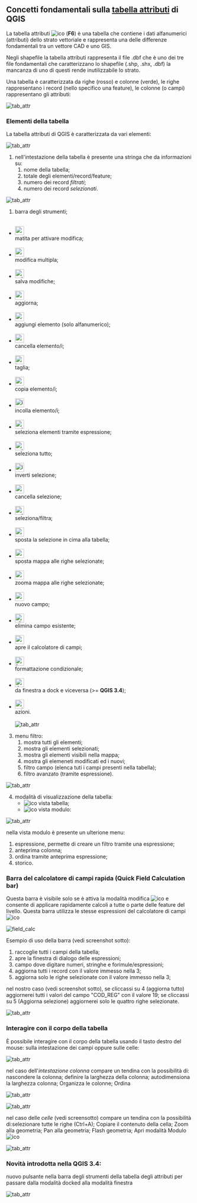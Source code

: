 ## Concetti fondamentali sulla [tabella attributi](https://docs.qgis.org/testing/en/docs/user_manual/working_with_vector/attribute_table.html) di QGIS

La tabella attributi ![ico](/img/tabella_attributi/icon/mActionOpenTable.png) (**F6**) è una tabella che contiene i dati alfanumerici (attributi) dello strato vettoriale e rappresenta una delle differenze fondamentali tra un vettore CAD e uno GIS.

Negli shapefile la tabella attributi rappresenta il file .dbf che è uno dei tre file fondamentali che caratterizzano lo shapefile (.shp, .shx, .dbf) la mancanza di uno di questi rende inutilizzabile lo strato.

Una tabella è caratterizzata da righe (rosso) e colonne (verde), le righe rappresentano i record (nello specifico una feature), le colonne (o campi) rappresentano gli attributi:

![tab_attr](/img/tabella_attributi/tab_attr1.png)

### Elementi della tabella

La tabella attributi di QGIS è caratterizzata da vari elementi:

![tab_attr](/img/tabella_attributi/tab_attr2.png)

1. nell'intestazione della tabella è presente una stringa che da informazioni su:
    1. nome della tabella;
    2. totale degli elementi/record/feature;
    3. numero dei record _filtrati_;
    4. numero dei record _selezionati_.
   

![tab_attr](/img/tabella_attributi/tab_attr3_NEW.png)

1. barra degli strumenti;<br><br>
* <img width="24"  class="immagonobox" src="http://hfcqgis.opendatasicilia.it/it/latest/_images/mActionToggleEditing.png" Title="matita per attivare modifica" style="margin: 0 left; display: block;" /> matita per attivare modifica;<br><br>
* <img width="24"  class="immagonobox" src="http://hfcqgis.opendatasicilia.it/it/latest/_images/mActionMultiEdit.png" Title="modifica multipla;" style="margin: 0 left; display: block;" /> modifica multipla;<br><br>
* <img width="24"  class="immagonobox" src="http://hfcqgis.opendatasicilia.it/it/latest/_images/mActionFileSave.png" Title="salva modifiche" style="margin: 0 left; display: block;" /> salva modifiche;<br><br>
* <img width="24"  class="immagonobox" src="http://hfcqgis.opendatasicilia.it/it/latest/_images/mActionDraw.png" Title="aggiorna" style="margin: 0 left; display: block;" /> aggiorna;<br><br>
* <img width="24"  class="immagonobox" src="http://hfcqgis.opendatasicilia.it/it/latest/_images/mActionNewTableRow.png" Title="aggiungi elemento (solo alfanumerico)" style="margin: 0 left; display: block;" /> aggiungi elemento (solo alfanumerico);<br><br>
* <img width="24"  class="immagonobox" src="http://hfcqgis.opendatasicilia.it/it/latest/_images/mActionDeleteSelected.png" Title="cancella elemento/i" style="margin: 0 left; display: block;" /> cancella elemento/i;<br><br>
* <img width="24"  class="immagonobox" src="http://hfcqgis.opendatasicilia.it/it/latest/_images/mActionEditCut.png" Title="taglia" style="margin: 0 left; display: block;" /> taglia;<br><br>
* <img width="24"  class="immagonobox" src="http://hfcqgis.opendatasicilia.it/it/latest/_images/mActionEditCopy.png" Title="copia elemento/i" style="margin: 0 left; display: block;" /> copia elemento/i;<br><br>
* <img width="24"  class="immagonobox" src="http://hfcqgis.opendatasicilia.it/it/latest/_images/mActionEditPaste.png" Title="incolla elemento/i" style="margin: 0 left; display: block;" /> incolla elemento/i;<br><br>
* <img width="24"  class="immagonobox" src="http://hfcqgis.opendatasicilia.it/it/latest/_images/mIconExpressionSelect.png" Title="seleziona elementi tramite espressione" style="margin: 0 left; display: block;" /> seleziona elementi tramite espressione;<br><br>
* <img width="24"  class="immagonobox" src="http://hfcqgis.opendatasicilia.it/it/latest/_images/mActionSelectAll.png" Title="seleziona tutto" style="margin: 0 left; display: block;" /> seleziona tutto;<br><br>
* <img width="24"  class="immagonobox" src="http://hfcqgis.opendatasicilia.it/it/latest/_images/mActionInvertSelection.png" Title="inverti selezione" style="margin: 0 left; display: block;" /> inverti selezione;<br><br>
* <img width="24"  class="immagonobox" src="http://hfcqgis.opendatasicilia.it/it/latest/_images/mActionDeselectAll.png" Title="cancella selezione" style="margin: 0 left; display: block;" /> cancella selezione;<br><br>
* <img width="24"  class="immagonobox" src="http://hfcqgis.opendatasicilia.it/it/latest/_images/mActionFilterMap.png" Title="seleziona/filtra" style="margin: 0 left; display: block;" /> seleziona/filtra;<br><br>
* <img width="24"  class="immagonobox" src="http://hfcqgis.opendatasicilia.it/it/latest/_images/mActionSelectedToTop.png" Title="sposta la selezione in cima alla tabella" style="margin: 0 left; display: block;" /> sposta la selezione in cima alla tabella;<br><br>
* <img width="24"  class="immagonobox" src="http://hfcqgis.opendatasicilia.it/it/latest/_images/mActionPanToSelected.png" Title=" sposta mappa alle righe selezionate" style="margin: 0 left; display: block;" />  sposta mappa alle righe selezionate;<br><br>
* <img width="24"  class="immagonobox" src="http://hfcqgis.opendatasicilia.it/it/latest/_images/mActionZoomToSelected.png" Title="zooma mappa alle righe selezionate" style="margin: 0 left; display: block;" /> zooma mappa alle righe selezionate;<br><br>
* <img width="24"  class="immagonobox" src="http://hfcqgis.opendatasicilia.it/it/latest/_images/mActionNewAttribute.png" Title="nuovo campo" style="margin: 0 left; display: block;" /> nuovo campo;<br><br>
* <img width="24"  class="immagonobox" src="http://hfcqgis.opendatasicilia.it/it/latest/_images/mActionDeleteAttribute.png" Title="elimina campo esistente" style="margin: 0 left; display: block;" /> elimina campo esistente;<br><br>
* <img width="24"  class="immagonobox" src="http://hfcqgis.opendatasicilia.it/it/latest/_images/mActionCalculateField1.png" Title="apre il calcolatore di campi" style="margin: 0 left; display: block;" /> apre il calcolatore di campi;<br><br>
* <img width="24"  class="immagonobox" src="http://hfcqgis.opendatasicilia.it/it/latest/_images/mActionConditionalFormatting.png" Title="formattazione condizionale" style="margin: 0 left; display: block;" /> formattazione condizionale;<br><br>
* <img width="24"  class="immagonobox" src="http://hfcqgis.opendatasicilia.it/it/latest/_images/xxxxx.png" Title="da finestra a dock e viceversa (>= QGIS 3.4)" style="margin: 0 left; display: block;" /> da finestra a dock e viceversa (>= **QGIS 3.4**);<br><br>
* <img width="24"  class="immagonobox" src="http://hfcqgis.opendatasicilia.it/it/latest/_images/mAction.png" Title=" azioni" style="margin: 0 left; display: block;" /> azioni.<br><br>
![tab_attr](/img/tabella_attributi/tab_attr4.png)

3. menu filtro:
    1. mostra tutti gli elementi;
    2. mostra gli elementi selezionati;
    3. mostra gli elementi visibili nella mappa;
    4. mostra gli elemeneti modificati ed i nuovi;
    5. filtro campo (elenca tuti i campi presenti nella tabella);
    6. filtro avanzato (tramite espressione).

![tab_attr](/img/tabella_attributi/tab_attr5.png)

4. modalità di visualizzazione della tabella:
    * ![ico](/img/tabella_attributi/icon/mActionOpenTable.png)  vista tabella;
    * ![ico](/img/tabella_attributi/icon/mActionFormView.png) vista modulo:

![tab_attr](/img/tabella_attributi/tab_attr6.png)

nella vista modulo è presente un ulterione menu:

1. espressione, permette di creare un filtro tramite una espressione;
2. anteprima colonna;
3. ordina tramite anteprima espressione;
4. storico.

### Barra del calcolatore di campi rapida (Quick Field Calculation bar)

Questa barra è visibile solo se è attiva la modalità modifica ![ico](/img/tabella_attributi/icon/mActionToggleEditing.png) e consente di applicare rapidamente calcoli a tutte o parte delle feature del livello. Questa barra utilizza le stesse espressioni del calcolatore di campi ![ico](/img/tabella_attributi/icon/mActionCalculateField.png)

![field_calc](/img/field_calc_rapida1.png)

Esempio di uso della barra (vedi screenshot sotto):

1. raccoglie tutti i campi della tabella;
2. apre la finestra di dialogo delle espressioni;
3. campo dove digitare numeri, stringhe e forimule/espressioni;
4. aggiorna tutti i record con il valore immesso nella 3;
5. aggiorna solo le righe selezionate con il valore immesso nella 3;

nel nostro caso (vedi screenshot sotto), se cliccassi su 4 (aggiorna tutto) aggiornerei tutti i valori del campo "COD_REG" con il valore 19; se cliccassi su 5 (Aggiorna selezione) aggiornerei solo le quattro righe selezionate.

![tab_attr](/img/tabella_attributi/tab_attr11.png)

### Interagire con il corpo della tabella

È possibile interagire con il corpo della tabella usando il tasto destro del mouse: sulla intestazione dei campi oppure sulle celle:

![tab_attr](/img/tabella_attributi/tab_attr8.png)

nel caso dell'_intestazione colonna_ compare un tendina con la possibilità di: nascondere la colonna; definire la larghezza della colonna; autodimensiona la larghezza colonna; Organizza le colonne; Ordina

![tab_attr](/img/tabella_attributi/tab_attr9.png)

![tab_attr](/img/tabella_attributi/tab_attr10.png)


nel caso delle _celle_ (vedi screensotto) compare un tendina con la possibilità di:selezionare tutte le righe (Ctrl+A); Copiare il contenuto della cella; Zoom alla geometria; Pan alla geometria; Flash geometria; Apri modalità Modulo ![ico](/img/tabella_attributi/icon/mActionFormView.png)

![tab_attr](/img/tabella_attributi/tab_attr7.png)

### Novità introdotta nella QGIS 3.4:

nuovo pulsante nella barra degli strumenti della tabella degli attributi per passare dalla modalità docked alla modalità finestra

![tab_attr](/img/tabella_attributi/dockify.gif)
